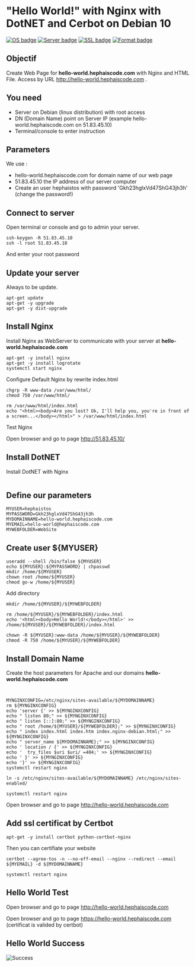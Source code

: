 # "Hello World!" with Nginx with DotNET and Cerbot on Debian 10

[![OS badge](https://img.shields.io/badge/OS-Debian-red.svg)](https://www.debian.org)
[![Server badge](https://img.shields.io/badge/Server-Nginx-blue.svg)](https://www.nginx.com)
[![SSL badge](https://img.shields.io/badge/SSL-certbot-blue.svg)](https://certbot.eff.org)
[![Format badge](https://img.shields.io/badge/Format-HTML-green.svg)](https://lyty.dev/html/index.html)

## Objectif 

Create Web Page for **hello-world.hephaiscode.com** with Nginx and HTML File. Access by URL  http://hello-world.hephaiscode.com .

## You need

- Server on Debian (linux distribution) with root access
- DN (Domain Name) point on Server IP (example hello-world.hephaiscode.com on 51.83.45.10)
- Terminal/console to enter instruction

## Parameters

We use :
 - hello-world.hephaiscode.com for domain name of our web page
 - 51.83.45.10 the IP address of our server computer
 - Create an user hephaistos with password 'Gkh23hglxVd47ShG43jh3h' (change the password!)
 
 
## Connect to server 

Open terminal or console and go to admin your server.

```
ssh-keygen -R 51.83.45.10
ssh -l root 51.83.45.10 
```

And enter your root password 

## Update your server

Always to be update.

```
apt-get update
apt-get -y upgrade
apt-get -y dist-upgrade

```

## Install Nginx

Install Nginx as WebServer to communicate with your server at **hello-world.hephaiscode.com**

```
apt-get -y install nginx
apt-get -y install logrotate
systemctl start nginx
```

Configure Default Nginx by rewrite index.html

```
chgrp -R www-data /var/www/html/
chmod 750 /var/www/html/

rm /var/www/html/index.html
echo "<html><body>Are you lost? Ok, I'll help you, you're in front of a screen...</body></html>" > /var/www/html/index.html

```

Test Nginx 

Open browser and go to page http://51.83.45.10/

## Install DotNET

Install DotNET with Nginx

```

```

 ## Define our parameters
 
 ```
 MYUSER=hephaistos
 MYPASSWORD=Gkh23hglxVd47ShG43jh3h
 MYDOMAINNAME=hello-world.hephaiscode.com
 MYEMAIL=hello-world@hephaiscode.com
 MYWEBFOLDER=WebSite
 ```
 
 ## Create user ${MYUSER}
 
 ```
useradd --shell /bin/false ${MYUSER}
echo ${MYUSER}:${MYPASSWORD} | chpasswd
mkdir /home/${MYUSER}
chown root /home/${MYUSER}
chmod go-w /home/${MYUSER}

```

Add directory

```
mkdir /home/${MYUSER}/${MYWEBFOLDER}

rm /home/${MYUSER}/${MYWEBFOLDER}/index.html
echo '<html><body>Hello World!</body></html>' >> /home/${MYUSER}/${MYWEBFOLDER}/index.html

chown -R ${MYUSER}:www-data /home/${MYUSER}/${MYWEBFOLDER}
chmod -R 750 /home/${MYUSER}/${MYWEBFOLDER}
```

## Install Domain Name

Create the host parameters for Apache and our domains **hello-world.hephaiscode.com**

```


MYNGINXCONFIG=/etc/nginx/sites-available/${MYDOMAINNAME}
rm ${MYNGINXCONFIG}
echo 'server {' >> ${MYNGINXCONFIG}
echo " listen 80;" >> ${MYNGINXCONFIG}
echo " listen [::]:80;" >> ${MYNGINXCONFIG}
echo " root /home/${MYUSER}/${MYWEBFOLDER};" >> ${MYNGINXCONFIG}
echo " index index.html index.htm index.nginx-debian.html;" >> ${MYNGINXCONFIG}
echo " server_name ${MYDOMAINNAME};" >> ${MYNGINXCONFIG}
echo ' location / {' >> ${MYNGINXCONFIG}
echo '  try_files $uri $uri/ =404;' >> ${MYNGINXCONFIG}
echo ' }' >> ${MYNGINXCONFIG}
echo '}' >> ${MYNGINXCONFIG}
systemctl restart nginx

ln -s /etc/nginx/sites-available/${MYDOMAINNAME} /etc/nginx/sites-enabled/

systemctl restart nginx

```


Open browser and go to page http://hello-world.hephaiscode.com 

## Add ssl certificat by Certbot

```
apt-get -y install certbot python-certbot-nginx
```

Then you can certifiate your website 

```
certbot --agree-tos -n --no-eff-email --nginx --redirect --email ${MYEMAIL} -d ${MYDOMAINNAME}

systemctl restart nginx

```

## Hello World Test

Open browser and go to page http://hello-world.hephaiscode.com 

Open browser and go to page https://hello-world.hephaiscode.com (certificat is valided by certbot)

## Hello World Success

![Success](https://img.shields.io/badge/Hello%20World-OK-Green.svg)
